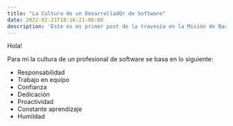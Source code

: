 ```yaml
---
title: "La Cultura de un DesarrolladQr de Software"
date: 2022-02-21T18:16:21-06:00
description: 'Este es mi primer post de la travesía en la Misión de Backend con Node JS de Launch X.'
---
```


Hola! 

Para mi la cultura de un profesional de software se basa en lo siguiente:

- Responsabilidad
- Trabajo en equipo
- Confianza
- Dedicación
- Proactividad
- Constante aprendizaje
- Humildad
